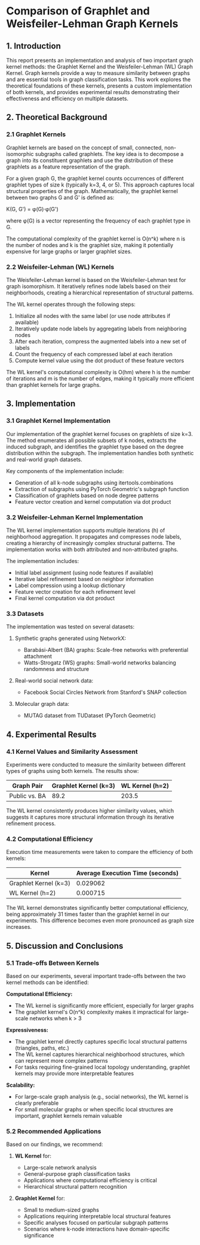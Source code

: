 # Comparison of Graphlet and Weisfeiler-Lehman Graph Kernels

## 1. Introduction

This report presents an implementation and analysis of two important graph kernel methods: the Graphlet Kernel and the Weisfeiler-Lehman (WL) Graph Kernel. Graph kernels provide a way to measure similarity between graphs and are essential tools in graph classification tasks. This work explores the theoretical foundations of these kernels, presents a custom implementation of both kernels, and provides experimental results demonstrating their effectiveness and efficiency on multiple datasets.

## 2. Theoretical Background

### 2.1 Graphlet Kernels

Graphlet kernels are based on the concept of small, connected, non-isomorphic subgraphs called graphlets. The key idea is to decompose a graph into its constituent graphlets and use the distribution of these graphlets as a feature representation of the graph.

For a given graph G, the graphlet kernel counts occurrences of different graphlet types of size k (typically k=3, 4, or 5). This approach captures local structural properties of the graph. Mathematically, the graphlet kernel between two graphs G and G' is defined as:

K(G, G') = φ(G)·φ(G')

where φ(G) is a vector representing the frequency of each graphlet type in G. 

The computational complexity of the graphlet kernel is O(n^k) where n is the number of nodes and k is the graphlet size, making it potentially expensive for large graphs or larger graphlet sizes.

### 2.2 Weisfeiler-Lehman (WL) Kernels

The Weisfeiler-Lehman kernel is based on the Weisfeiler-Lehman test for graph isomorphism. It iteratively refines node labels based on their neighborhoods, creating a hierarchical representation of structural patterns.

The WL kernel operates through the following steps:
1. Initialize all nodes with the same label (or use node attributes if available)
2. Iteratively update node labels by aggregating labels from neighboring nodes
3. After each iteration, compress the augmented labels into a new set of labels
4. Count the frequency of each compressed label at each iteration
5. Compute kernel value using the dot product of these feature vectors

The WL kernel's computational complexity is O(hm) where h is the number of iterations and m is the number of edges, making it typically more efficient than graphlet kernels for large graphs.

## 3. Implementation

### 3.1 Graphlet Kernel Implementation

Our implementation of the graphlet kernel focuses on graphlets of size k=3. The method enumerates all possible subsets of k nodes, extracts the induced subgraph, and identifies the graphlet type based on the degree distribution within the subgraph. The implementation handles both synthetic and real-world graph datasets.

Key components of the implementation include:
- Generation of all k-node subgraphs using itertools.combinations
- Extraction of subgraphs using PyTorch Geometric's subgraph function
- Classification of graphlets based on node degree patterns
- Feature vector creation and kernel computation via dot product

### 3.2 Weisfeiler-Lehman Kernel Implementation

The WL kernel implementation supports multiple iterations (h) of neighborhood aggregation. It propagates and compresses node labels, creating a hierarchy of increasingly complex structural patterns. The implementation works with both attributed and non-attributed graphs.

The implementation includes:
- Initial label assignment (using node features if available)
- Iterative label refinement based on neighbor information
- Label compression using a lookup dictionary
- Feature vector creation for each refinement level
- Final kernel computation via dot product

### 3.3 Datasets

The implementation was tested on several datasets:
1. Synthetic graphs generated using NetworkX:
   - Barabási-Albert (BA) graphs: Scale-free networks with preferential attachment
   - Watts-Strogatz (WS) graphs: Small-world networks balancing randomness and structure

2. Real-world social network data:
   - Facebook Social Circles Network from Stanford's SNAP collection

3. Molecular graph data:
   - MUTAG dataset from TUDataset (PyTorch Geometric)

## 4. Experimental Results

### 4.1 Kernel Values and Similarity Assessment

Experiments were conducted to measure the similarity between different types of graphs using both kernels. The results show:

| Graph Pair | Graphlet Kernel (k=3) | WL Kernel (h=2) |
|------------|----------------------|-----------------|
| Public vs. BA | 89.2 | 203.5 |

The WL kernel consistently produces higher similarity values, which suggests it captures more structural information through its iterative refinement process.

### 4.2 Computational Efficiency

Execution time measurements were taken to compare the efficiency of both kernels:

| Kernel | Average Execution Time (seconds) |
|--------|--------------------------------|
| Graphlet Kernel (k=3) | 0.029062 |
| WL Kernel (h=2) | 0.000715 |

The WL kernel demonstrates significantly better computational efficiency, being approximately 31 times faster than the graphlet kernel in our experiments. This difference becomes even more pronounced as graph size increases.

## 5. Discussion and Conclusions

### 5.1 Trade-offs Between Kernels

Based on our experiments, several important trade-offs between the two kernel methods can be identified:

**Computational Efficiency:**
- The WL kernel is significantly more efficient, especially for larger graphs
- The graphlet kernel's O(n^k) complexity makes it impractical for large-scale networks when k > 3

**Expressiveness:**
- The graphlet kernel directly captures specific local structural patterns (triangles, paths, etc.)
- The WL kernel captures hierarchical neighborhood structures, which can represent more complex patterns
- For tasks requiring fine-grained local topology understanding, graphlet kernels may provide more interpretable features

**Scalability:**
- For large-scale graph analysis (e.g., social networks), the WL kernel is clearly preferable
- For small molecular graphs or when specific local structures are important, graphlet kernels remain valuable

### 5.2 Recommended Applications

Based on our findings, we recommend:

1. **WL Kernel** for:
   - Large-scale network analysis
   - General-purpose graph classification tasks
   - Applications where computational efficiency is critical
   - Hierarchical structural pattern recognition

2. **Graphlet Kernel** for:
   - Small to medium-sized graphs
   - Applications requiring interpretable local structural features
   - Specific analyses focused on particular subgraph patterns
   - Scenarios where k-node interactions have domain-specific significance